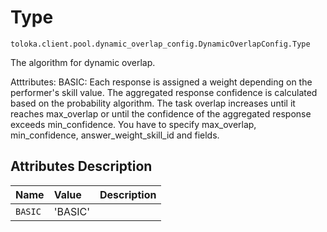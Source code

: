 # Type
`toloka.client.pool.dynamic_overlap_config.DynamicOverlapConfig.Type`

The algorithm for dynamic overlap.


Atttributes:
    BASIC: Each response is assigned a weight depending on the performer's skill value.
        The aggregated response confidence is calculated based on the probability algorithm. The task overlap
        increases until it reaches max_overlap or until the confidence of the aggregated response
        exceeds min_confidence.
        You have to specify max_overlap, min_confidence, answer_weight_skill_id and fields.

## Attributes Description

| Name | Value | Description |
| :------| :-----------| :----------| 
`BASIC`|'BASIC'|<p></p>
